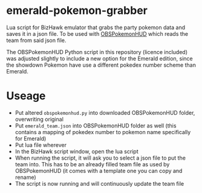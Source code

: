 # emerald-pokemon-grabber
Lua script for BizHawk emulator that grabs the party pokemon data and saves it in a json file.
To be used with [OBSPokemonHUD](https://github.com/guitaristtom/obspokemonhud) which reads the team from said json file.


The OBSPokemonHUD Python script in this repository (licence included) was adjusted slightly to include a new option for the Emerald edition, since the showdown Pokemon have use a different pokedex number scheme than Emerald.

# Useage
* Put altered `obspokemonhud.py` into downloaded OBSPokemonHUD folder, overwriting original
* Put `emerald_team.json` into OBSPokemonHUD folder as well (this contains a mapping of pokedex number to pokemon name specifically for Emerald)
* Put lua file wherever
* In the BizHawk script window, open the lua script
* When running the script, it will ask you to select a json file to put the team into. This has to be an already filled team file as used by OBSPokemonHUD (it comes with a template one you can copy and rename)
* The script is now running and will continuously update the team file
